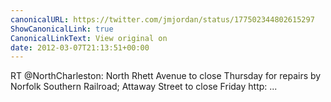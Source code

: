 ```yaml
---
canonicalURL: https://twitter.com/jmjordan/status/177502344802615297
ShowCanonicalLink: true
CanonicalLinkText: View original on
date: 2012-03-07T21:13:51+00:00
---
```

RT @NorthCharleston: North Rhett Avenue to close Thursday for repairs by Norfolk Southern Railroad; Attaway Street to close Friday http: ...